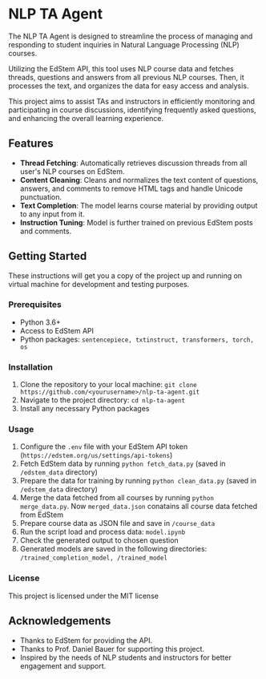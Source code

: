 # NLP TA Agent

The NLP TA Agent is designed to streamline the process of managing and responding to student inquiries in Natural Language Processing (NLP) courses.

Utilizing the EdStem API, this tool uses NLP course data and fetches threads, questions and answers from all previous NLP courses. Then, it processes the text, and organizes the data for easy access and analysis.

This project aims to assist TAs and instructors in efficiently monitoring and participating in course discussions, identifying frequently asked questions, and enhancing the overall learning experience.

## Features

- **Thread Fetching**: Automatically retrieves discussion threads from all user's NLP courses on EdStem.
- **Content Cleaning**: Cleans and normalizes the text content of questions, answers, and comments to remove HTML tags and handle Unicode punctuation.
- **Text Completion**: The model learns course material by providing output to any input from it.
- **Instruction Tuning**: Model is further trained on previous EdStem posts and comments.

## Getting Started

These instructions will get you a copy of the project up and running on virtual machine for development and testing purposes.

### Prerequisites

- Python 3.6+
- Access to EdStem API
- Python packages: `sentencepiece, txtinstruct, transformers, torch, os`

### Installation

1. Clone the repository to your local machine: `git clone https://github.com/<yourusername>/nlp-ta-agent.git`
2. Navigate to the project directory: `cd nlp-ta-agent`
3. Install any necessary Python packages

### Usage
1. Configure the `.env` file with your EdStem API token (`https://edstem.org/us/settings/api-tokens`)
2. Fetch EdStem data by running `python fetch_data.py` (saved in `/edstem_data` directory)
3. Prepare the data for training by running `python clean_data.py` (saved in `/edstem_data` directory)
4. Merge the data fetched from all courses by running `python merge_data.py`. Now `merged_data.json` conatains all course data fetched from EdStem
5. Prepare course data as JSON file and save in `/course_data`
6. Run the script load and process data: `model.ipynb`
7. Check the generated output to chosen question
8. Generated models are saved in the following directories: `/trained_completion_model, /trained_model`

### License
This project is licensed under the MIT license

## Acknowledgements
- Thanks to EdStem for providing the API.
- Thanks to Prof. Daniel Bauer for supporting this project.
- Inspired by the needs of NLP students and instructors for better engagement and support.

